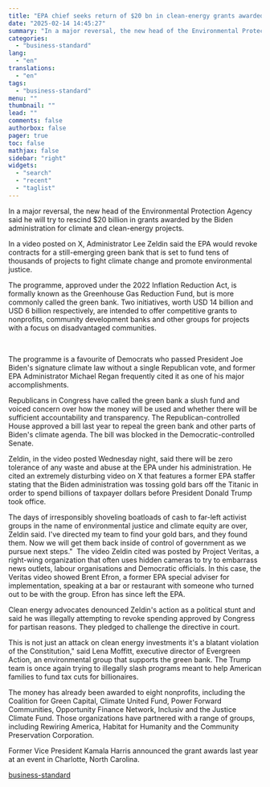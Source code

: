 ```yaml
---
title: "EPA chief seeks return of $20 bn in clean-energy grants awarded by Biden"
date: "2025-02-14 14:45:27"
summary: "In a major reversal, the new head of the Environmental Protection Agency said he will try to rescind $20 billion in grants awarded by the Biden administration for climate and clean-energy projects. In a video posted on X, Administrator Lee Zeldin said the EPA would revoke contracts for a still-emerging..."
categories:
  - "business-standard"
lang:
  - "en"
translations:
  - "en"
tags:
  - "business-standard"
menu: ""
thumbnail: ""
lead: ""
comments: false
authorbox: false
pager: true
toc: false
mathjax: false
sidebar: "right"
widgets:
  - "search"
  - "recent"
  - "taglist"
---
```


In a major reversal, the new head of the Environmental Protection Agency said he will try to rescind $20 billion in grants awarded by the Biden administration for climate and clean-energy projects.

In a video posted on X, Administrator Lee Zeldin said the EPA would revoke contracts for a still-emerging green bank that is set to fund tens of thousands of projects to fight climate change and promote environmental justice.

The programme, approved under the 2022 Inflation Reduction Act, is formally known as the Greenhouse Gas Reduction Fund, but is more commonly called the green bank. Two initiatives, worth USD 14 billion and USD 6 billion respectively, are intended to offer competitive grants to nonprofits, community development banks and other groups for projects with a focus on disadvantaged communities.

 

The programme is a favourite of Democrats who passed President Joe Biden's signature climate law without a single Republican vote, and former EPA Administrator Michael Regan frequently cited it as one of his major accomplishments.

Republicans in Congress have called the green bank a slush fund and voiced concern over how the money will be used and whether there will be sufficient accountability and transparency. The Republican-controlled House approved a bill last year to repeal the green bank and other parts of Biden's climate agenda. The bill was blocked in the Democratic-controlled Senate.

Zeldin, in the video posted Wednesday night, said there will be zero tolerance of any waste and abuse at the EPA under his administration. He cited an extremely disturbing video on X that features a former EPA staffer stating that the Biden administration was tossing gold bars off the Titanic in order to spend billions of taxpayer dollars before President Donald Trump took office.

The days of irresponsibly shoveling boatloads of cash to far-left activist groups in the name of environmental justice and climate equity are over, Zeldin said. I've directed my team to find your gold bars, and they found them. Now we will get them back inside of control of government as we pursue next steps." 
The video Zeldin cited was posted by Project Veritas, a right-wing organization that often uses hidden cameras to try to embarrass news outlets, labour organisations and Democratic officials. In this case, the Veritas video showed Brent Efron, a former EPA special adviser for implementation, speaking at a bar or restaurant with someone who turned out to be with the group. Efron has since left the EPA.

Clean energy advocates denounced Zeldin's action as a political stunt and said he was illegally attempting to revoke spending approved by Congress for partisan reasons. They pledged to challenge the directive in court.

This is not just an attack on clean energy investments it's a blatant violation of the Constitution," said Lena Moffitt, executive director of Evergreen Action, an environmental group that supports the green bank. The Trump team is once again trying to illegally slash programs meant to help American families to fund tax cuts for billionaires.

The money has already been awarded to eight nonprofits, including the Coalition for Green Capital, Climate United Fund, Power Forward Communities, Opportunity Finance Network, Inclusiv and the Justice Climate Fund. Those organizations have partnered with a range of groups, including Rewiring America, Habitat for Humanity and the Community Preservation Corporation.

Former Vice President Kamala Harris announced the grant awards last year at an event in Charlotte, North Carolina.

[business-standard](https://www.business-standard.com/world-news/epa-chief-seeks-return-of-20-bn-in-clean-energy-grants-awarded-by-biden-125021400658_1.html)
